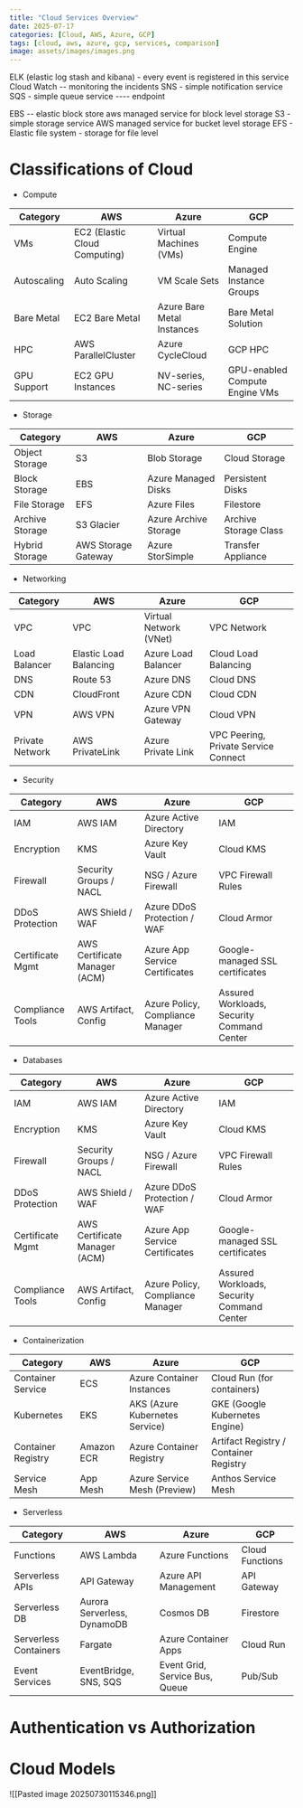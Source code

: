 ```yaml
---
title: "Cloud Services Overview"
date: 2025-07-17
categories: [Cloud, AWS, Azure, GCP]
tags: [cloud, aws, azure, gcp, services, comparison]
image: assets/images/images.png
---
```


ELK (elastic log stash and kibana)  - every event is registered in this service
Cloud Watch -- monitoring the incidents
SNS  - simple notification service
SQS - simple queue service  ---- endpoint

EBS -- elastic block store  aws managed service for block level storage
S3 - simple storage service AWS managed service for bucket level storage
EFS - Elastic file system - storage for file level

# Classifications of Cloud

- Compute

| Category    | **AWS**                       | **Azure**                  | **GCP**                        |
| ----------- | ----------------------------- | -------------------------- | ------------------------------ |
| VMs         | EC2 (Elastic Cloud Computing) | Virtual Machines (VMs)     | Compute Engine                 |
| Autoscaling | Auto Scaling                  | VM Scale Sets              | Managed Instance Groups        |
| Bare Metal  | EC2 Bare Metal                | Azure Bare Metal Instances | Bare Metal Solution            |
| HPC         | AWS ParallelCluster           | Azure CycleCloud           | GCP HPC                        |
| GPU Support | EC2 GPU Instances             | NV-series, NC-series       | GPU-enabled Compute Engine VMs |

- Storage

| Category        | **AWS**             | **Azure**             | **GCP**               |
| --------------- | ------------------- | --------------------- | --------------------- |
| Object Storage  | S3                  | Blob Storage          | Cloud Storage         |
| Block Storage   | EBS                 | Azure Managed Disks   | Persistent Disks      |
| File Storage    | EFS                 | Azure Files           | Filestore             |
| Archive Storage | S3 Glacier          | Azure Archive Storage | Archive Storage Class |
| Hybrid Storage  | AWS Storage Gateway | Azure StorSimple      | Transfer Appliance    |

- Networking

| Category        | **AWS**                | **Azure**              | **GCP**                              |
| --------------- | ---------------------- | ---------------------- | ------------------------------------ |
| VPC             | VPC                    | Virtual Network (VNet) | VPC Network                          |
| Load Balancer   | Elastic Load Balancing | Azure Load Balancer    | Cloud Load Balancing                 |
| DNS             | Route 53               | Azure DNS              | Cloud DNS                            |
| CDN             | CloudFront             | Azure CDN              | Cloud CDN                            |
| VPN             | AWS VPN                | Azure VPN Gateway      | Cloud VPN                            |
| Private Network | AWS PrivateLink        | Azure Private Link     | VPC Peering, Private Service Connect |

- Security

| Category         | **AWS**                       | **Azure**                        | **GCP**                                    |
| ---------------- | ----------------------------- | -------------------------------- | ------------------------------------------ |
| IAM              | AWS IAM                       | Azure Active Directory           | IAM                                        |
| Encryption       | KMS                           | Azure Key Vault                  | Cloud KMS                                  |
| Firewall         | Security Groups / NACL        | NSG / Azure Firewall             | VPC Firewall Rules                         |
| DDoS Protection  | AWS Shield / WAF              | Azure DDoS Protection / WAF      | Cloud Armor                                |
| Certificate Mgmt | AWS Certificate Manager (ACM) | Azure App Service Certificates   | Google-managed SSL certificates            |
| Compliance Tools | AWS Artifact, Config          | Azure Policy, Compliance Manager | Assured Workloads, Security Command Center |

- Databases

| Category         | **AWS**                       | **Azure**                        | **GCP**                                    |
| ---------------- | ----------------------------- | -------------------------------- | ------------------------------------------ |
| IAM              | AWS IAM                       | Azure Active Directory           | IAM                                        |
| Encryption       | KMS                           | Azure Key Vault                  | Cloud KMS                                  |
| Firewall         | Security Groups / NACL        | NSG / Azure Firewall             | VPC Firewall Rules                         |
| DDoS Protection  | AWS Shield / WAF              | Azure DDoS Protection / WAF      | Cloud Armor                                |
| Certificate Mgmt | AWS Certificate Manager (ACM) | Azure App Service Certificates   | Google-managed SSL certificates            |
| Compliance Tools | AWS Artifact, Config          | Azure Policy, Compliance Manager | Assured Workloads, Security Command Center |

- Containerization 

| Category           | **AWS**    | **Azure**                      | **GCP**                                |
| ------------------ | ---------- | ------------------------------ | -------------------------------------- |
| Container Service  | ECS        | Azure Container Instances      | Cloud Run (for containers)             |
| Kubernetes         | EKS        | AKS (Azure Kubernetes Service) | GKE (Google Kubernetes Engine)         |
| Container Registry | Amazon ECR | Azure Container Registry       | Artifact Registry / Container Registry |
| Service Mesh       | App Mesh   | Azure Service Mesh (Preview)   | Anthos Service Mesh                    |

- Serverless

| Category              | **AWS**                     | **Azure**                      | **GCP**         |
| --------------------- | --------------------------- | ------------------------------ | --------------- |
| Functions             | AWS Lambda                  | Azure Functions                | Cloud Functions |
| Serverless APIs       | API Gateway                 | Azure API Management           | API Gateway     |
| Serverless DB         | Aurora Serverless, DynamoDB | Cosmos DB                      | Firestore       |
| Serverless Containers | Fargate                     | Azure Container Apps           | Cloud Run       |
| Event Services        | EventBridge, SNS, SQS       | Event Grid, Service Bus, Queue | Pub/Sub         |

# Authentication vs Authorization

# Cloud Models

![[Pasted image 20250730115346.png]]
